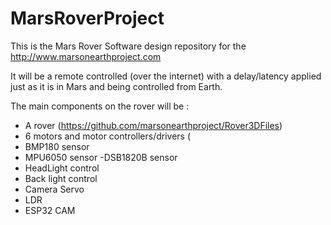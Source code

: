 # MarsRoverProject
This is the Mars Rover Software design repository for the http://www.marsonearthproject.com

It will be a remote controlled (over the internet) with a delay/latency applied just as it is in Mars and being controlled from Earth. 

The main components on the rover will be :
- A rover (https://github.com/marsonearthproject/Rover3DFiles)
- 6 motors and motor controllers/drivers (
- BMP180 sensor
- MPU6050 sensor
-DSB1820B sensor
- HeadLight control
- Back light control
- Camera Servo
- LDR
- ESP32 CAM
